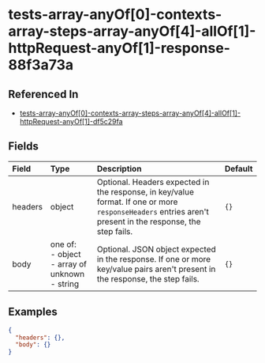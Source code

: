 
# tests-array-anyOf[0]-contexts-array-steps-array-anyOf[4]-allOf[1]-httpRequest-anyOf[1]-response-88f3a73a



## Referenced In

- [tests-array-anyOf[0]-contexts-array-steps-array-anyOf[4]-allOf[1]-httpRequest-anyOf[1]-df5c29fa](/docs/references/schemas/tests-array-anyof-0--contexts-array-steps-array-anyof-4--allof-1--httprequest-anyof-1--df5c29fa)

## Fields

Field | Type | Description | Default
:-- | :-- | :-- | :--
headers | object | Optional. Headers expected in the response, in key/value format. If one or more `responseHeaders` entries aren't present in the response, the step fails. | ``{}``
body | one of:<br/>- object<br/>- array of unknown<br/>- string | Optional. JSON object expected in the response. If one or more key/value pairs aren't present in the response, the step fails. | ``{}``

## Examples

```json
{
  "headers": {},
  "body": {}
}
```
